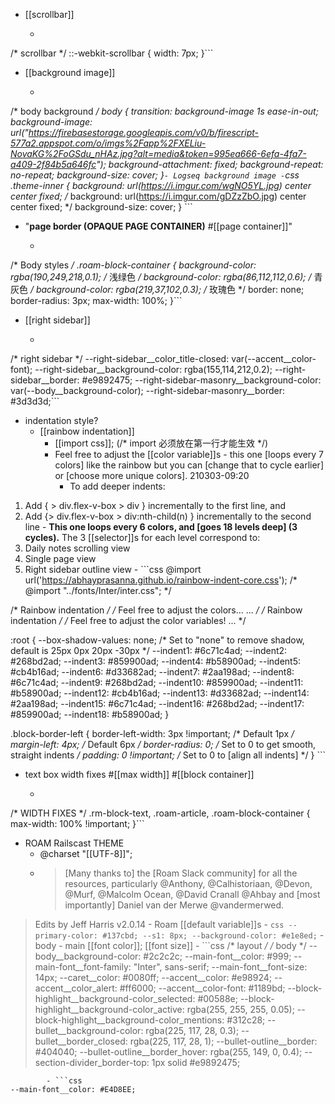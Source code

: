 - [[scrollbar]]
    - ```css
/* scrollbar */
::-webkit-scrollbar {
	width: 7px;
}```
- [[background image]]
    - ```css
/* body background */
body {
	transition: background-image 1s ease-in-out;
	background-image: url("https://firebasestorage.googleapis.com/v0/b/firescript-577a2.appspot.com/o/imgs%2Fapp%2FXELiu-NovaKG%2FoGSdu_nHAz.jpg?alt=media&token=995ea666-6efa-4fa7-a409-2f84b5a646fc");
	background-attachment: fixed;
	background-repeat: no-repeat;
	background-size: cover;
}```
    - Logseq background image
        - ```css
.theme-inner {
    background: url(https://i.imgur.com/wgNO5YL.jpg) center center fixed;
/*  background: url(https://i.imgur.com/gDZzZbO.jpg) center center fixed; */
    background-size: cover;
} ```
- "**page border (OPAQUE PAGE CONTAINER)** #[[page container]]"
    - ```css
/* Body styles */
.roam-block-container {
  background-color: rgba(190,249,218,0.1); /* 浅绿色 */
  background-color: rgba(86,112,112,0.6); /* 青灰色 */
  background-color: rgba(219,37,102,0.3); /* 玫瑰色 */
  border: none;
  border-radius: 3px;
  max-width: 100%;
}```
- [[right sidebar]]
    - ```css
/* right sidebar */
  	--right-sidebar__color_title-closed: var(--accent__color-font);
  	--right-sidebar__background-color: rgba(155,114,212,0.2);
  	--right-sidebar__border: #e9892475;
  	--right-sidebar-masonry__background-color: var(--body__background-color);
  	--right-sidebar-masonry__border: #3d3d3d;```
- indentation style?
    - [[rainbow indentation]]
        - [[import css]]; (/* import 必须放在第一行才能生效 */)
        - Feel free to adjust the [[color variable]]s - this one [loops every 7 colors] like the rainbow but you can [change that to cycle earlier] or [choose more unique colors].
210303-09:20
            - To add deeper indents:
1. Add { > div.flex-v-box > div } incrementally to the first line, and
2. Add {> div.flex-v-box > div:nth-child(n) } incrementally to the second line
            - __This one loops every 6 colors, and [goes 18 levels deep] (3 cycles).__
The 3 [[selector]]s for each level correspond to:
1. Daily notes scrolling view
2. Single page view
3. Right sidebar outline view
        - ```css
@import url('https://abhayprasanna.github.io/rainbow-indent-core.css'); 
/*  @import "../fonts/Inter/inter.css"; */

/* Rainbow indentation */
/*
Feel free to adjust the colors...
...
*/
/* Rainbow indentation */
/*
Feel free to adjust the color variables!
...
*/

:root {
    --box-shadow-values: none; /* Set to "none" to remove shadow, default is 25px 0px 20px -30px */
    --indent1: #6c71c4ad;
    --indent2: #268bd2ad;
    --indent3: #859900ad;
    --indent4: #b58900ad;
    --indent5: #cb4b16ad;
    --indent6: #d33682ad;
    --indent7: #2aa198ad;
    --indent8: #6c71c4ad;
    --indent9: #268bd2ad;
    --indent10: #859900ad;
    --indent11: #b58900ad;
    --indent12: #cb4b16ad;
    --indent13: #d33682ad;
    --indent14: #2aa198ad;
    --indent15: #6c71c4ad;
    --indent16: #268bd2ad;
    --indent17: #859900ad;
    --indent18: #b58900ad;
}

.block-border-left { 
    border-left-width: 3px !important; /* Default 1px */
    margin-left: 4px; /* Default 6px */
    border-radius: 0; /* Set to 0 to get smooth, straight indents */
    padding: 0 !important; /* Set to 0 to [align all indents] */
} ```
- text box width fixes #[[max width]] #[[block container]]
    - ```css
/* WIDTH FIXES */
.rm-block-text,
.roam-article,
.roam-block-container {
  max-width: 100% !important;
}```
- ROAM Railscast THEME
    - @charset "[[UTF-8]]";
    - > [Many thanks to] the [Roam Slack community] for all the resources, particularly @Anthony, @Calhistoriaan, @Devon, @Murf, @Malcolm Ocean, @David Cranall @Ahbay and [most importantly] Daniel van der Merwe @vandermerwed.
> Edits by Jeff Harris
> v2.0.14
    - Roam [[default variable]]s
        - ```css
  --primary-color: #137cbd;
  --s1: 8px;
  --background-color: #e1e8ed;```
    - body
        - main [[font color]]; [[font size]]
        - ```css
  /* layout */
  /* body */
  --body__background-color: #2c2c2c;
  --main-font__color: #999;
  --main-font__font-family: "Inter", sans-serif;
  --main-font__font-size: 14px;
  --caret__color: #0080ff;
  --accent__color: #e98924;
  --accent__color_alert: #ff6000;
  --accent__color-font: #1189bd;
  --block-highlight__background-color_selected: #00588e;
  --block-highlight__background-color_active: rgba(255, 255, 255, 0.05);
  --block-highlight__background-color_mentions: #312c28;
  --bullet__background-color: rgba(225, 117, 28, 0.3);
  --bullet__border_closed: rgba(225, 117, 28, 1);
  --bullet-outline__border: #404040;
  --bullet-outline__border_hover: rgba(255, 149, 0, 0.4);
  --section-divider_border-top: 1px solid #e9892475;
```
        - ```css
--main-font__color: #E4D8EE;
```
